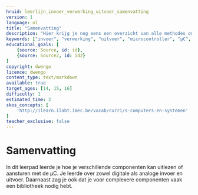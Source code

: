 ```yaml
---
hruid: leerlijn_invoer_verwerking_uitvoer_samenvatting
version: 1
language: nl
title: "Samenvatting"
description: "Hier krijg je nog eens een overzicht van alle methodes om in en uitvoer te genereren op de µC."
keywords: ["invoer", "verwerking", "uitvoer", "microcontroller", "µC", "arduino", "dwenguino", "analogRead", "analogWrite", "digitalRead", "digitalWrite"]
educational_goals: [
    {source: Source, id: id}, 
    {source: Source2, id: id2}
]
copyright: dwengo
licence: dwengo
content_type: text/markdown
available: true
target_ages: [14, 15, 16]
difficulty: 1
estimated_time: 2
skos_concepts: [
    'http://ilearn.ilabt.imec.be/vocab/curr1/s-computers-en-systemen'
]
teacher_exclusive: false
---
```


# Samenvatting

In dit leerpad leerde je hoe je verschillende componenten kan uitlezen of aansturen met de µC. Je leerde over zowel digitale als analoge invoer en uitvoer. Daarnaast zag je ook dat je voor complexere componenten vaak een bibliotheek nodig hebt. 
